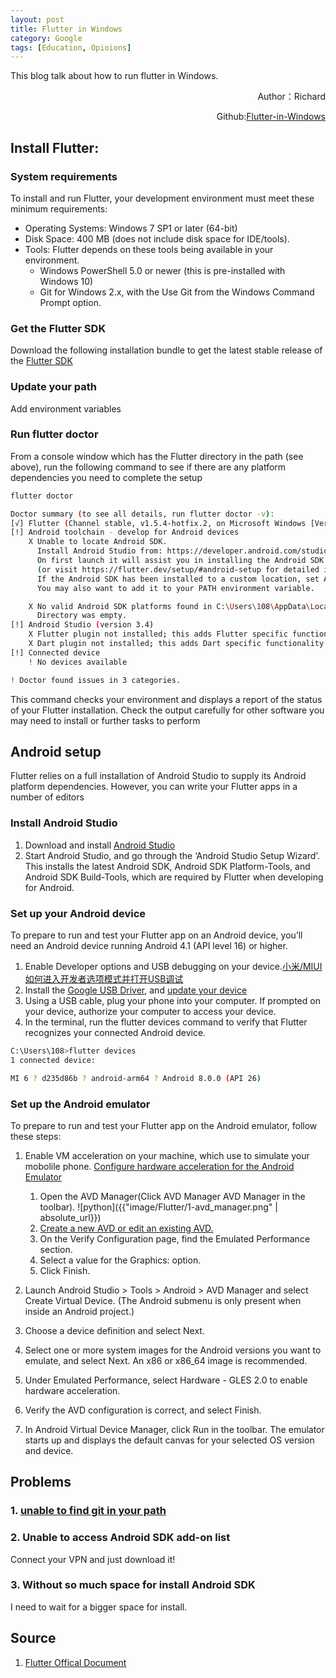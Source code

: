 ```yaml
---
layout: post
title: Flutter in Windows
category: Google
tags: [Education, Opioions]
---
```

This blog talk about how to run flutter in Windows.

<p align="right">
Author：Richard 
</p>

<p align="right">
Github:<a href="https://github.com/CheKaiWei/Flutter-in-Windows">Flutter-in-Windows</a>
</p>

## Install Flutter:
### System requirements
To install and run Flutter, your development environment must meet these minimum requirements:

- Operating Systems: Windows 7 SP1 or later (64-bit)
- Disk Space: 400 MB (does not include disk space for IDE/tools).
- Tools: Flutter depends on these tools being available in your environment.
    - Windows PowerShell 5.0 or newer (this is pre-installed with Windows 10)
    - Git for Windows 2.x, with the Use Git from the Windows Command Prompt option.

### Get the Flutter SDK
Download the following installation bundle to get the latest stable release of the [Flutter SDK](https://flutter.dev/docs/get-started/install/windows)
### Update your path
Add environment variables
### Run flutter doctor
From a console window which has the Flutter directory in the path (see above), run the following command to see if there are any platform dependencies you need to complete the setup

```bash
flutter doctor
```

```bash
Doctor summary (to see all details, run flutter doctor -v):
[√] Flutter (Channel stable, v1.5.4-hotfix.2, on Microsoft Windows [Version 6.1.7601], locale zh-CN)
[!] Android toolchain - develop for Android devices
    X Unable to locate Android SDK.
      Install Android Studio from: https://developer.android.com/studio/index.html
      On first launch it will assist you in installing the Android SDK components.
      (or visit https://flutter.dev/setup/#android-setup for detailed instructions).
      If the Android SDK has been installed to a custom location, set ANDROID_HOME to that location.
      You may also want to add it to your PATH environment variable.

    X No valid Android SDK platforms found in C:\Users\108\AppData\Local\Android\sdk\platforms.
      Directory was empty.
[!] Android Studio (version 3.4)
    X Flutter plugin not installed; this adds Flutter specific functionality.
    X Dart plugin not installed; this adds Dart specific functionality.
[!] Connected device
    ! No devices available

! Doctor found issues in 3 categories.
```
This command checks your environment and displays a report of the status of your Flutter installation. Check the output carefully for other software you may need to install or further tasks to perform 

## Android setup
Flutter relies on a full installation of Android Studio to supply its Android platform dependencies. However, you can write your Flutter apps in a number of editors

### Install Android Studio
1. Download and install [Android Studio](https://developer.android.com/studio)
2. Start Android Studio, and go through the ‘Android Studio Setup Wizard’. This installs the latest Android SDK, Android SDK Platform-Tools, and Android SDK Build-Tools, which are required by Flutter when developing for Android.


### Set up your Android device
To prepare to run and test your Flutter app on an Android device, you’ll need an Android device running Android 4.1 (API level 16) or higher.

1. Enable Developer options and USB debugging on your device.[小米/MIUI如何进入开发者选项模式并打开USB调试](https://jingyan.baidu.com/article/8275fc864fe33c46a03cf699.html)
2. Install the [Google USB Driver](https://developer.android.com/studio/run/win-usb), and [update your device](https://developer.android.com/studio/run/oem-usb.html#InstallingDriver)
3. Using a USB cable, plug your phone into your computer. If prompted on your device, authorize your computer to access your device.
4. In the terminal, run the flutter devices command to verify that Flutter recognizes your connected Android device.

```bash
C:\Users\108>flutter devices
1 connected device:

MI 6 ? d235d86b ? android-arm64 ? Android 8.0.0 (API 26)
```


### Set up the Android emulator
To prepare to run and test your Flutter app on the Android emulator, follow these steps:
1. Enable VM acceleration on your machine, which use to simulate your mobolile phone.
    [Configure hardware acceleration for the Android Emulator](https://developer.android.com/studio/run/emulator-acceleration)
    1. Open the AVD Manager(Click AVD Manager AVD Manager in the toolbar).
    ![python]({{"image/Flutter/1-avd_manager.png" | absolute_url}})
    2. [Create a new AVD or edit an existing AVD.](https://developer.android.com/studio/run/managing-avds#createavd)
    3. On the Verify Configuration page, find the Emulated Performance section.
    4. Select a value for the Graphics: option.
    5. Click Finish.

2. Launch Android Studio > Tools > Android > AVD Manager and select Create Virtual Device. (The Android submenu is only present when inside an Android project.)
3. Choose a device definition and select Next.
4. Select one or more system images for the Android versions you want to emulate, and select Next. An x86 or x86_64 image is recommended.
5. Under Emulated Performance, select Hardware - GLES 2.0 to enable hardware acceleration.
6. Verify the AVD configuration is correct, and select Finish.
7. In Android Virtual Device Manager, click Run in the toolbar. The emulator starts up and displays the default canvas for your selected OS version and device.

## Problems
### 1. [unable to find git in your path](https://github.com/flutter/flutter/issues/16591)

### 2. Unable to access Android SDK add-on list
Connect your VPN and just download it!

### 3. Without so much space for install Android SDK
I need to wait for a bigger space for install.

## Source
1. [Flutter Offical Document](https://flutter.dev/docs/get-started/install/windows)